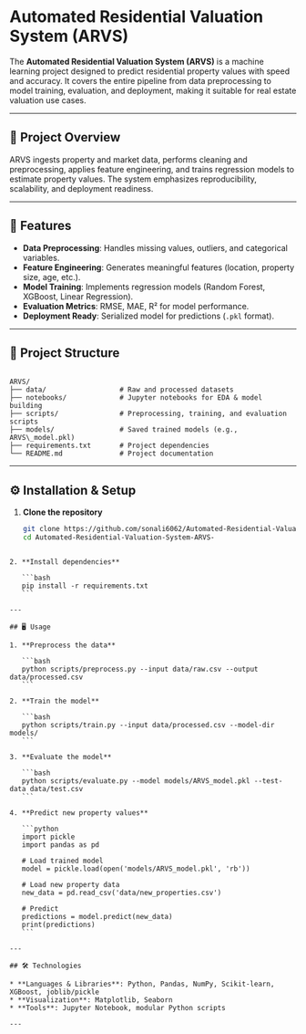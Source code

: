 # Automated Residential Valuation System (ARVS)

The **Automated Residential Valuation System (ARVS)** is a machine learning project designed to predict residential property values with speed and accuracy. It covers the entire pipeline from data preprocessing to model training, evaluation, and deployment, making it suitable for real estate valuation use cases.

---

## 📌 Project Overview
ARVS ingests property and market data, performs cleaning and preprocessing, applies feature engineering, and trains regression models to estimate property values. The system emphasizes reproducibility, scalability, and deployment readiness.

---

## 🚀 Features
- **Data Preprocessing**: Handles missing values, outliers, and categorical variables.  
- **Feature Engineering**: Generates meaningful features (location, property size, age, etc.).  
- **Model Training**: Implements regression models (Random Forest, XGBoost, Linear Regression).  
- **Evaluation Metrics**: RMSE, MAE, R² for model performance.  
- **Deployment Ready**: Serialized model for predictions (`.pkl` format).  

---

## 📂 Project Structure
```

ARVS/
├── data/                  # Raw and processed datasets
├── notebooks/             # Jupyter notebooks for EDA & model building
├── scripts/               # Preprocessing, training, and evaluation scripts
├── models/                # Saved trained models (e.g., ARVS\_model.pkl)
├── requirements.txt       # Project dependencies
└── README.md              # Project documentation

````

---

## ⚙️ Installation & Setup
1. **Clone the repository**
   ```bash
   git clone https://github.com/sonali6062/Automated-Residential-Valuation-System-ARVS-.git
   cd Automated-Residential-Valuation-System-ARVS-
````

2. **Install dependencies**

   ```bash
   pip install -r requirements.txt
   ```

---

## 🖥️ Usage

1. **Preprocess the data**

   ```bash
   python scripts/preprocess.py --input data/raw.csv --output data/processed.csv
   ```

2. **Train the model**

   ```bash
   python scripts/train.py --input data/processed.csv --model-dir models/
   ```

3. **Evaluate the model**

   ```bash
   python scripts/evaluate.py --model models/ARVS_model.pkl --test-data data/test.csv
   ```

4. **Predict new property values**

   ```python
   import pickle
   import pandas as pd

   # Load trained model
   model = pickle.load(open('models/ARVS_model.pkl', 'rb'))

   # Load new property data
   new_data = pd.read_csv('data/new_properties.csv')

   # Predict
   predictions = model.predict(new_data)
   print(predictions)
   ```

---

## 🛠️ Technologies

* **Languages & Libraries**: Python, Pandas, NumPy, Scikit-learn, XGBoost, joblib/pickle
* **Visualization**: Matplotlib, Seaborn
* **Tools**: Jupyter Notebook, modular Python scripts

---


